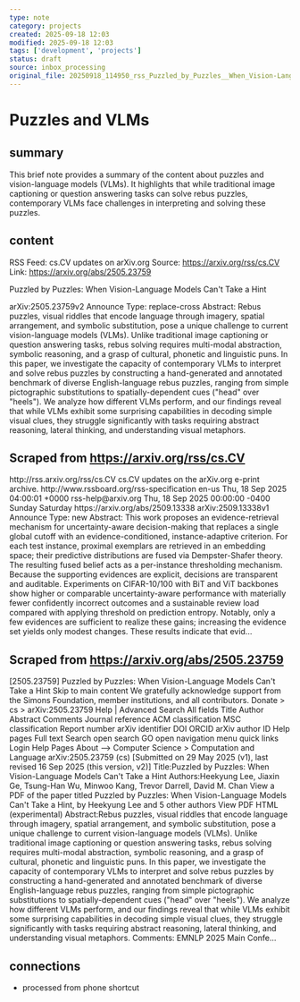 ```yaml
---
type: note
category: projects
created: 2025-09-18 12:03
modified: 2025-09-18 12:03
tags: ['development', 'projects']
status: draft
source: inbox_processing
original_file: 20250918_114950_rss_Puzzled_by_Puzzles__When_Vision-Language_Models_Ca.txt
---
```


# Puzzles and VLMs

## summary
This brief note provides a summary of the content about puzzles and vision-language models (VLMs). It highlights that while traditional image captioning or question answering tasks can solve rebus puzzles, contemporary VLMs face challenges in interpreting and solving these puzzles.

## content
RSS Feed: cs.CV updates on arXiv.org
Source: https://arxiv.org/rss/cs.CV
Link: https://arxiv.org/abs/2505.23759

Puzzled by Puzzles: When Vision-Language Models Can't Take a Hint

arXiv:2505.23759v2 Announce Type: replace-cross Abstract: Rebus puzzles, visual riddles that encode language through imagery, spatial arrangement, and symbolic substitution, pose a unique challenge to current vision-language models (VLMs). Unlike traditional image captioning or question answering tasks, rebus solving requires multi-modal abstraction, symbolic reasoning, and a grasp of cultural, phonetic and linguistic puns. In this paper, we investigate the capacity of contemporary VLMs to interpret and solve rebus puzzles by constructing a hand-generated and annotated benchmark of diverse English-language rebus puzzles, ranging from simple pictographic substitutions to spatially-dependent cues ("head" over "heels"). We analyze how different VLMs perform, and our findings reveal that while VLMs exhibit some surprising capabilities in decoding simple visual clues, they struggle significantly with tasks requiring abstract reasoning, lateral thinking, and understanding visual metaphors.

## Scraped from https://arxiv.org/rss/cs.CV
<?xml version='1.0' encoding='UTF-8'?>
<rss xmlns:arxiv="http://arxiv.org/schemas/atom" xmlns:dc="http://purl.org/dc/elements/1.1/" xmlns:atom="http://www.w3.org/2005/Atom" xmlns:content="http://purl.org/rss/1.0/modules/content/" version="2.0">
  <channel>
    <title>cs.CV updates on arXiv.org</title>
    <link>http://rss.arxiv.org/rss/cs.CV</link>
    <description>cs.CV updates on the arXiv.org e-print archive.</description>
    <atom:link href="http://rss.arxiv.org/rss/cs.CV" rel="self" type="application/rss+xml"/>
    <docs>http://www.rssboard.org/rss-specification</docs>
    <language>en-us</language>
    <lastBuildDate>Thu, 18 Sep 2025 04:00:01 +0000</lastBuildDate>
    <managingEditor>rss-help@arxiv.org</managingEditor>
    <pubDate>Thu, 18 Sep 2025 00:00:00 -0400</pubDate>
    <skipDays>
      <day>Sunday</day>
      <day>Saturday</day>
    </skipDays>
    <item>
      <title>Proximity-Based Evidence Retrieval for Uncertainty-Aware Neural Networks</title>
      <link>https://arxiv.org/abs/2509.13338</link>
      <description>arXiv:2509.13338v1 Announce Type: new 
Abstract: This work proposes an evidence-retrieval mechanism for uncertainty-aware decision-making that replaces a single global cutoff with an evidence-conditioned, instance-adaptive criterion. For each test instance, proximal exemplars are retrieved in an embedding space; their predictive distributions are fused via Dempster-Shafer theory. The resulting fused belief acts as a per-instance thresholding mechanism. Because the supporting evidences are explicit, decisions are transparent and auditable. Experiments on CIFAR-10/100 with BiT and ViT backbones show higher or comparable uncertainty-aware performance with materially fewer confidently incorrect outcomes and a sustainable review load compared with applying threshold on prediction entropy. Notably, only a few evidences are sufficient to realize these gains; increasing the evidence set yields only modest changes. These results indicate that evid...


## Scraped from https://arxiv.org/abs/2505.23759
[2505.23759] Puzzled by Puzzles: When Vision-Language Models Can&#39;t Take a Hint Skip to main content We gratefully acknowledge support from the Simons Foundation, member institutions, and all contributors. Donate &gt; cs &gt; arXiv:2505.23759 Help | Advanced Search All fields Title Author Abstract Comments Journal reference ACM classification MSC classification Report number arXiv identifier DOI ORCID arXiv author ID Help pages Full text Search open search GO open navigation menu quick links Login Help Pages About --> Computer Science > Computation and Language arXiv:2505.23759 (cs) [Submitted on 29 May 2025 (v1), last revised 16 Sep 2025 (this version, v2)] Title:Puzzled by Puzzles: When Vision-Language Models Can&#39;t Take a Hint Authors:Heekyung Lee, Jiaxin Ge, Tsung-Han Wu, Minwoo Kang, Trevor Darrell, David M. Chan View a PDF of the paper titled Puzzled by Puzzles: When Vision-Language Models Can&#39;t Take a Hint, by Heekyung Lee and 5 other authors View PDF HTML (experimental) Abstract:Rebus puzzles, visual riddles that encode language through imagery, spatial arrangement, and symbolic substitution, pose a unique challenge to current vision-language models (VLMs). Unlike traditional image captioning or question answering tasks, rebus solving requires multi-modal abstraction, symbolic reasoning, and a grasp of cultural, phonetic and linguistic puns. In this paper, we investigate the capacity of contemporary VLMs to interpret and solve rebus puzzles by constructing a hand-generated and annotated benchmark of diverse English-language rebus puzzles, ranging from simple pictographic substitutions to spatially-dependent cues (&#34;head&#34; over &#34;heels&#34;). We analyze how different VLMs perform, and our findings reveal that while VLMs exhibit some surprising capabilities in decoding simple visual clues, they struggle significantly with tasks requiring abstract reasoning, lateral thinking, and understanding visual metaphors. Comments: EMNLP 2025 Main Confe...


## connections
- processed from phone shortcut

